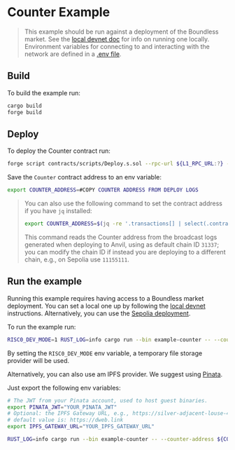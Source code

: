 # Counter Example

> This example should be run against a deployment of the Boundless market.
> See the [local devnet doc](../../docs/src/broker/local_devnet.md) for info on running one locally.
> Environment variables for connecting to and interacting with the network are defined in a [.env file](../../.env).

## Build

To build the example run:

```bash
cargo build
forge build
```

## Deploy

To deploy the Counter contract run:

```bash
forge script contracts/scripts/Deploy.s.sol --rpc-url ${L1_RPC_URL:?} --broadcast -vv
```

Save the `Counter` contract address to an env variable:

```bash
export COUNTER_ADDRESS=#COPY COUNTER ADDRESS FROM DEPLOY LOGS
```

> You can also use the following command to set the contract address if you have `jq` installed:
>
> ```bash
> export COUNTER_ADDRESS=$(jq -re '.transactions[] | select(.contractName == "Counter") | .contractAddress' ./broadcast/Deploy.s.sol/31337/run-latest.json)
> ```
> 
> This command reads the Counter address from the broadcast logs generated when deploying to Anvil, using as default chain ID `31337`; 
> you can modify the chain ID if instead you are deploying to a different chain, e.g., on Sepolia use `11155111`.

## Run the example

Running this example requires having access to a Boundless market deployment. You can set a local one up by following the [local devnet](../../docs/src/broker/local_devnet.md) instructions. Alternatively, you can use the [Sepolia deployment](../../docs/src/broker/sepolia.md).

To run the example run:

```bash
RISC0_DEV_MODE=1 RUST_LOG=info cargo run --bin example-counter -- --counter-address ${COUNTER_ADDRESS:?}
```

By setting the `RISC0_DEV_MODE` env variable, a temporary file storage provider will be used.

Alternatively, you can also use am IPFS provider. We suggest using [Pinata](https://www.pinata.cloud).

Just export the following env variables:

```bash
# The JWT from your Pinata account, used to host guest binaries.
export PINATA_JWT="YOUR_PINATA_JWT"
# Optional: the IPFS Gateway URL, e.g., https://silver-adjacent-louse-491.mypinata.cloud
# default value is: https://dweb.link
export IPFS_GATEWAY_URL="YOUR_IPFS_GATEWAY_URL"
```

```bash
RUST_LOG=info cargo run --bin example-counter -- --counter-address ${COUNTER_ADDRESS:?}
```
